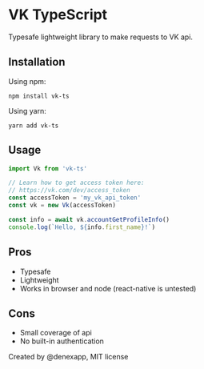 # VK TypeScript
Typesafe lightweight library to make requests to VK api.


## Installation
Using npm:
```
npm install vk-ts
```
Using yarn:
```
yarn add vk-ts
```
## Usage
```typescript
import Vk from 'vk-ts'

// Learn how to get access token here:
// https://vk.com/dev/access_token
const accessToken = 'my_vk_api_token'
const vk = new Vk(accessToken)

const info = await vk.accountGetProfileInfo()
console.log(`Hello, ${info.first_name}!`)
```
## Pros
* Typesafe
* Lightweight
* Works in browser and node (react-native is untested)

## Cons
* Small coverage of api
* No built-in authentication

Created by @denexapp, MIT license